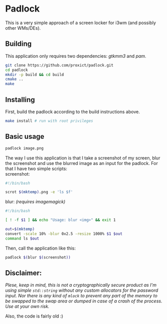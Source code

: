 Padlock
=======
This is a very simple approach of a screen locker for i3wm (and possibly other WMs/DEs).

Building
--------
This application only requires two dependencies: *gtkmm3* and *pam*.
```bash
git clone https://github.com/proxict/padlock.git
cd padlock
mkdir -p build && cd build
cmake ..
make
```

Installing
----------
First, build the padlock according to the build instructions above.
```bash
make install # run with root privileges
```

Basic usage
-----------
```bash
padlock image.png
```
The way I use this application is that I take a screenshot of my screen, blur the screenshot and use the blurred image as an input for the padlock.
For that I have two simple scripts:  
screenshot:
```bash
#!/bin/bash

scrot $(mktemp).png -e 'ls $f'
```
blur: *(requires imagemagick)*
```bash
#!/bin/bash

[ ! -f $1 ] && echo "Usage: blur <img>" && exit 1

out=$(mktemp)
convert -scale 10% -blur 0x2.5 -resize 1000% $1 $out
command ls $out
```
Then, call the application like this:
```bash
padlock $(blur $(screenshot))
```

Disclaimer:
-----------
*Plese, keep in mind, this is not a cryptographically secure product as I'm using simple `std::string` without any custom allocators for the password input.
Nor there is any kind of `mlock` to prevent any part of the memory to be swapped to the swap area or dumped in case of a crash of the process. Use at your own risk.*

Also, the code is fairly old :)
